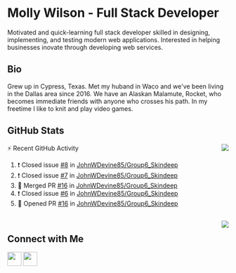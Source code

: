 # Molly Wilson - Full Stack Developer
Motivated and quick-learning full stack developer skilled in designing, implementing, and testing modern web applications. Interested in helping businesses inovate through developing web services.

## Bio
Grew up in Cypress, Texas. Met my huband in Waco and we've been living in the Dallas area since 2016. We have an Alaskan Malamute, Rocket, who becomes immediate friends with anyone who crosses his path. In my freetime I like to knit and play video games. 

## GitHub Stats

<img align="right" src="https://github-readme-stats.vercel.app/api?username=mswil&show_icons=true&theme=tokyonight"/>

⚡ Recent GitHub Activity
<!--START_SECTION:activity-->
1. ❗️ Closed issue [#8](https://github.com/JohnWDevine85/Group6_Skindeep/issues/8) in [JohnWDevine85/Group6_Skindeep](https://github.com/JohnWDevine85/Group6_Skindeep)
2. ❗️ Closed issue [#7](https://github.com/JohnWDevine85/Group6_Skindeep/issues/7) in [JohnWDevine85/Group6_Skindeep](https://github.com/JohnWDevine85/Group6_Skindeep)
3. 🎉 Merged PR [#16](https://github.com/JohnWDevine85/Group6_Skindeep/pull/16) in [JohnWDevine85/Group6_Skindeep](https://github.com/JohnWDevine85/Group6_Skindeep)
4. ❗️ Closed issue [#6](https://github.com/JohnWDevine85/Group6_Skindeep/issues/6) in [JohnWDevine85/Group6_Skindeep](https://github.com/JohnWDevine85/Group6_Skindeep)
5. 💪 Opened PR [#16](https://github.com/JohnWDevine85/Group6_Skindeep/pull/16) in [JohnWDevine85/Group6_Skindeep](https://github.com/JohnWDevine85/Group6_Skindeep)
<!--END_SECTION:activity-->

<br>

<img align="right" src="https://github-readme-stats.vercel.app/api/top-langs/?username=mswil&layout=compact&theme=tokyonight"/>

## Connect with Me

[<img height="32" width="32" src="https://cdn.jsdelivr.net/npm/simple-icons@v5/icons/linkedin.svg" />](https://www.linkedin.com/in/molly-wilson-b55589206/)
[<img height="32" width="32" src="https://cdn.jsdelivr.net/npm/simple-icons@v5/icons/maildotru.svg" />](mailto:molly_wilson1@outlook.com)
